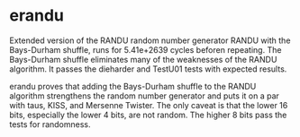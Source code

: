 # erandu
Extended version of the RANDU random number generator
RANDU with the Bays-Durham shuffle, runs for 5.41e+2639 cycles
beforen repeating.  The Bays-Durham shuffle eliminates many of the
weaknesses of the RANDU algorithm.  It passes the dieharder and
TestU01 tests with expected results.

erandu proves that adding the Bays-Durham shuffle to the RANDU
algorithm strengthens the random number generator and puts it on
a par with taus, KISS, and Mersenne Twister.  The only caveat is
that the lower 16 bits, especially the lower 4 bits, are not
random.  The higher 8 bits pass the tests for randomness.

